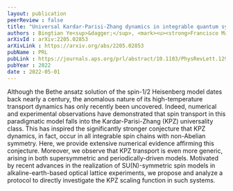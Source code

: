 ```yaml
---
layout: publication
peerReview : false
title: "Universal Kardar-Parisi-Zhang dynamics in integrable quantum systems"
authors : Bingtian Ye<sup>&dagger;</sup>, <mark><u><strong>Francisco Machado<sup>&dagger;</sup></strong></u></mark>, Jack Kemp<sup>&dagger;</sup>, Ross B. Hutson, Norman Y. Yao
arXivId : arXiv:2205.02853
arXivLink : https://arxiv.org/abs/2205.02853
pubName : PRL
pubLink : https://journals.aps.org/prl/abstract/10.1103/PhysRevLett.129.230602
pubYear : 2022
date : 2022-05-01
---
```

       
 Although the Bethe ansatz solution of the spin-1/2 Heisenberg model dates back nearly a century, the anomalous nature of its high-temperature transport dynamics has only recently been uncovered. Indeed, numerical and experimental observations have demonstrated that spin transport in this paradigmatic model falls into the Kardar-Parisi-Zhang (KPZ) universality class. This has inspired the significantly stronger conjecture that KPZ dynamics, in fact, occur in all integrable spin chains with non-Abelian symmetry. Here, we provide extensive numerical evidence affirming this conjecture. Moreover, we observe that KPZ transport is even more generic, arising in both supersymmetric and periodically-driven models. Motivated by recent advances in the realization of SU(N)-symmetric spin models in alkaline-earth-based optical lattice experiments, we propose and analyze a protocol to directly investigate the KPZ scaling function in such systems. 
